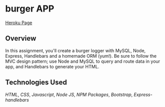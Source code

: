 # burger APP

[Heroku Page](https://cryptic-basin-33294.herokuapp.com/)


## Overview
In this assignment, you'll create a burger logger with MySQL, Node, Express, Handlebars and a homemade ORM (yum!). Be sure to follow the MVC design pattern; use Node and MySQL to query and route data in your app, and Handlebars to generate your HTML.

## Technologies Used
_HTML_,
_CSS_,
_Javascript_,
_Node JS_,
_NPM Packages_,
_Bootstrap_,
_Express-handlebars_
